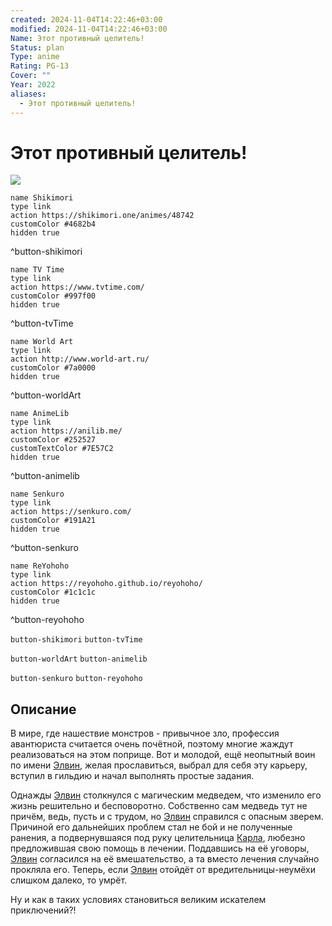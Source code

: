 ```yaml
---
created: 2024-11-04T14:22:46+03:00
modified: 2024-11-04T14:22:46+03:00
Name: Этот противный целитель!
Status: plan
Type: anime
Rating: PG-13
Cover: ""
Year: 2022
aliases:
  - Этот противный целитель!
---
```


# Этот противный целитель!

![](https://nyaa.shikimori.one/uploads/poster/animes/48742/8cb4f4fdbedefb66f570dc8ded2c383b.jpeg)

```button
name Shikimori
type link
action https://shikimori.one/animes/48742
customColor #4682b4
hidden true
```
^button-shikimori

```button
name TV Time
type link
action https://www.tvtime.com/
customColor #997f00
hidden true
```
^button-tvTime

```button
name World Art
type link
action http://www.world-art.ru/
customColor #7a0000
hidden true
```
^button-worldArt

```button
name AnimeLib
type link
action https://anilib.me/
customColor #252527
customTextColor #7E57C2
hidden true
```
^button-animelib

```button
name Senkuro
type link
action https://senkuro.com/
customColor #191A21
hidden true
```
^button-senkuro

```button
name ReYohoho
type link
action https://reyohoho.github.io/reyohoho/
customColor #1c1c1c
hidden true
```
^button-reyohoho

`button-shikimori` `button-tvTime`

`button-worldArt` `button-animelib`

`button-senkuro` `button-reyohoho`

## Описание

В мире, где нашествие монстров - привычное зло, профессия авантюриста считается очень почётной, поэтому многие жаждут реализоваться на этом поприще. Вот и молодой, ещё неопытный воин по имени [Элвин](https://shikimori.one/characters/188279-alvin), желая прославиться, выбрал для себя эту карьеру, вступил в гильдию и начал выполнять простые задания.

Однажды [Элвин](https://shikimori.one/characters/188279-alvin) столкнулся с магическим медведем, что изменило его жизнь решительно и бесповоротно. Собственно сам медведь тут не причём, ведь, пусть и с трудом, но [Элвин](https://shikimori.one/characters/188279-alvin) справился с опасным зверем. Причиной его дальнейших проблем стал не бой и не полученные ранения, а подвернувшаяся под руку целительница [Карла](https://shikimori.one/characters/188273-karla), любезно предложившая свою помощь в лечении. Поддавшись на её уговоры, [Элвин](https://shikimori.one/characters/188279-alvin) согласился на её вмешательство, а та вместо лечения случайно прокляла его. Теперь, если [Элвин](https://shikimori.one/characters/188279-alvin) отойдёт от вредительницы-неумёхи слишком далеко, то умрёт.

Ну и как в таких условиях становиться великим искателем приключений?!

